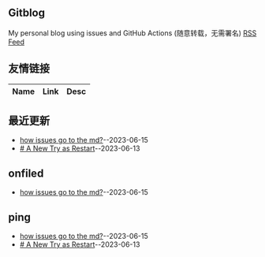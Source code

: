 ## Gitblog
My personal blog using issues and GitHub Actions (随意转载，无需署名)
[RSS Feed](https://raw.githubusercontent.com/SylverQG/Blogs/main/feed.xml)
## 友情链接
| Name | Link | Desc | 
 | ---- | ---- | ---- |
## 最近更新
- [how issues go to the md?](https://github.com/SylverQG/Blogs/issues/2)--2023-06-15
- [# A New Try as Restart](https://github.com/SylverQG/Blogs/issues/1)--2023-06-13
## onfiled
- [how issues go to the md?](https://github.com/SylverQG/Blogs/issues/2)--2023-06-15
## ping
- [how issues go to the md?](https://github.com/SylverQG/Blogs/issues/2)--2023-06-15
- [# A New Try as Restart](https://github.com/SylverQG/Blogs/issues/1)--2023-06-13
